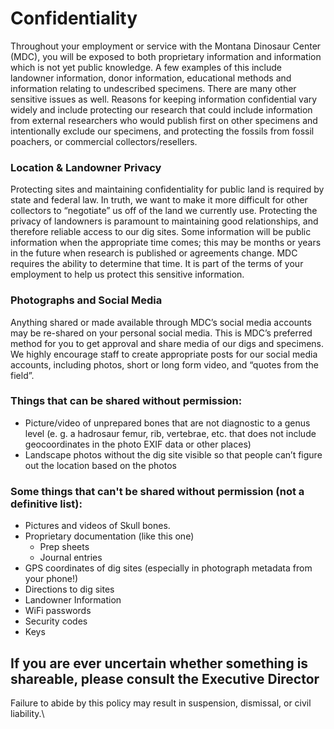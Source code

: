 # Confidentiality

Throughout your employment or service with the Montana Dinosaur Center (MDC), you will be exposed to both proprietary information and information which is not yet public knowledge. A few examples of this include landowner information, donor information, educational methods and information relating to undescribed specimens. There are many other sensitive issues as well. Reasons for keeping information confidential vary widely and include protecting our research that could include information from external researchers who would publish first on other specimens and intentionally exclude our specimens, and protecting the fossils from fossil poachers, or commercial collectors/resellers.

### Location & Landowner Privacy

Protecting sites and maintaining confidentiality for public land is required by state and federal law. In truth, we want to make it more difficult for other collectors to “negotiate” us off of the land we currently use. Protecting the privacy of landowners is paramount to maintaining good relationships, and therefore reliable access to our dig sites. Some information will be public information when the appropriate time comes; this may be months or years in the future when research is published or agreements change. MDC requires the ability to determine that time. It is part of the terms of your employment to help us protect this sensitive information.

### Photographs and Social Media&#x20;

Anything shared or made available through MDC’s social media accounts may be re-shared on your personal social media. This is MDC’s preferred method for you to get approval and share media of our digs and specimens. We highly encourage staff to create appropriate posts for our social media accounts, including photos, short or long form video, and “quotes from the field”.

### Things that can be shared without permission:&#x20;

* Picture/video of unprepared bones that are not diagnostic to a genus level (e. g. a hadrosaur femur, rib, vertebrae, etc. that does not include geocoordinates in the photo EXIF data or other places)
* Landscape photos without the dig site visible so that people can’t figure out the location  based on the photos&#x20;

### Some things that can't be shared without permission (not a definitive list):&#x20;

* Pictures and videos of Skull bones.&#x20;
* Proprietary documentation (like this one)&#x20;
  * Prep sheets
  * Journal entries
* GPS coordinates of dig sites (especially in photograph metadata from your phone!)&#x20;
* Directions to dig sites
* Landowner Information
* WiFi passwords
* Security codes
* Keys

## If you are ever uncertain whether something is shareable, please consult the Executive Director

Failure to abide by this policy may result in suspension, dismissal, or civil liability.\
